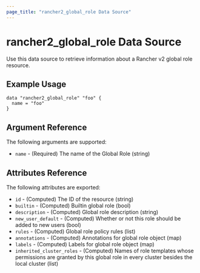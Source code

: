 ```yaml
---
page_title: "rancher2_global_role Data Source"
---
```


# rancher2\_global\_role Data Source

Use this data source to retrieve information about a Rancher v2 global role resource.

## Example Usage

```hcl
data "rancher2_global_role" "foo" {
  name = "foo"
}
```

## Argument Reference

The following arguments are supported:

* `name` - (Required) The name of the Global Role (string)

## Attributes Reference

The following attributes are exported:

* `id` - (Computed) The ID of the resource (string)
* `builtin` - (Computed) Builtin global role (bool)
* `description` - (Computed) Global role description (string)
* `new_user_default` - (Computed) Whether or not this role should be added to new users (bool)
* `rules` - (Computed) Global role policy rules (list)
* `annotations` - (Computed) Annotations for global role object (map)
* `labels` - (Computed) Labels for global role object (map)
* `inherited_cluster_roles` - (Computed) Names of role templates whose permissions are granted by this global role in every cluster besides the local cluster (list)
